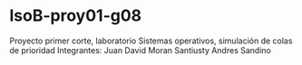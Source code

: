 # lsoB-proy01-g08

Proyecto primer corte, laboratorio Sistemas operativos, simulación de colas de prioridad
Integrantes:
Juan David Moran Santiusty
Andres Sandino
